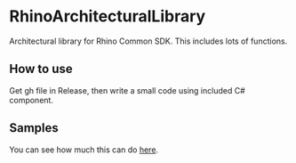 # RhinoArchitecturalLibrary
Architectural library for Rhino Common SDK.
This includes lots of functions.

## How to use
Get gh file in Release, then write a small code using included C# component.

## Samples
You can see how much this can do [here](https://github.com/kurema/CellTower).
